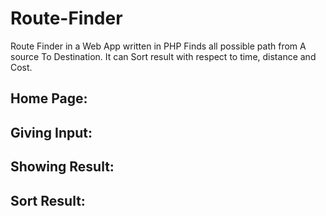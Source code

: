 # Route-Finder

Route Finder in a Web App written in PHP Finds all possible path from A source To Destination. It can Sort result with respect to time, distance and Cost.

## Home Page:

## Giving Input:

## Showing Result:

## Sort Result:
